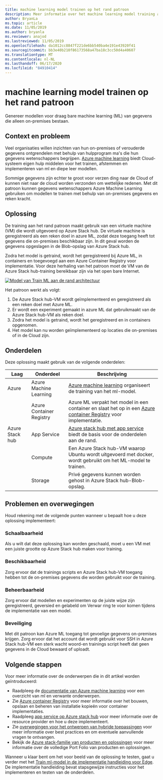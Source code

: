 ```yaml
---
title: machine learning model trainen op het rand patroon
description: Meer informatie over het machine learning model training aan de rand van Azure en Azure Stack hub.
author: BryanLa
ms.topic: article
ms.date: 11/05/2019
ms.author: bryanla
ms.reviewer: anajod
ms.lastreviewed: 11/05/2019
ms.openlocfilehash: da1012cc8847f221de6bb540ba4e191e43920f41
ms.sourcegitcommit: bb3e40b210f86173568a47ba18c3cc50d4a40607
ms.translationtype: MT
ms.contentlocale: nl-NL
ms.lasthandoff: 06/17/2020
ms.locfileid: "84910414"
---
```

# <a name="train-machine-learning-model-at-the-edge-pattern"></a>machine learning model trainen op het rand patroon

Genereer modellen voor draag bare machine learning (ML) van gegevens die alleen on-premises bestaan.

## <a name="context-and-problem"></a>Context en probleem

Veel organisaties willen inzichten van hun on-premises of verouderde gegevens ontgrendelen met behulp van hulpprogram ma's die hun gegevens wetenschappers begrijpen. [Azure machine learning](/azure/machine-learning/) biedt Cloud-systeem eigen hulp middelen voor het trainen, afstemmen en implementeren van ml en diepe leer modellen.  

Sommige gegevens zijn echter te groot voor verzen ding naar de Cloud of kunnen niet naar de cloud worden verzonden om wettelijke redenen. Met dit patroon kunnen gegevens wetenschappers Azure Machine Learning gebruiken om modellen te trainen met behulp van on-premises gegevens en reken kracht.

## <a name="solution"></a>Oplossing

De training aan het rand patroon maakt gebruik van een virtuele machine (VM) die wordt uitgevoerd op Azure Stack hub. De virtuele machine is geregistreerd als een reken doel in azure ML, zodat deze toegang heeft tot gegevens die on-premises beschikbaar zijn. In dit geval worden de gegevens opgeslagen in de Blob-opslag van Azure Stack hub.

Zodra het model is getraind, wordt het geregistreerd bij Azure ML, in containers en toegevoegd aan een Azure Container Registry voor implementatie. Voor deze herhaling van het patroon moet de VM van de Azure Stack hub-training bereikbaar zijn via het open bare Internet.

[![Model van Train ML aan de rand architectuur](media/pattern-train-ml-model-at-edge/solution-architecture.png)](media/pattern-train-ml-model-at-edge/solution-architecture.png)

Het patroon werkt als volgt:

1. De Azure Stack hub-VM wordt geïmplementeerd en geregistreerd als een reken doel met Azure ML.
2. Er wordt een experiment gemaakt in azure ML dat gebruikmaakt van de Azure Stack hub-VM als reken doel.
3. Zodra het model is getraind, wordt het geregistreerd en in containers opgenomen.
4. Het model kan nu worden geïmplementeerd op locaties die on-premises of in de Cloud zijn.

## <a name="components"></a>Onderdelen

Deze oplossing maakt gebruik van de volgende onderdelen:

| Laag | Onderdeel | Beschrijving |
|----------|-----------|-------------|
| Azure | Azure Machine Learning | [Azure machine learning](/azure/machine-learning/) organiseert de training van het ml-model. |
| | Azure Container Registry | Azure ML verpakt het model in een container en slaat het op in een [Azure container Registry](/azure/container-registry/) voor implementatie.|
| Azure Stack hub | App Service | [Azure stack hub met app service](/azure-stack/operator/azure-stack-app-service-overview) biedt de basis voor de onderdelen aan de rand. |
| | Compute | Een Azure Stack hub-VM waarop Ubuntu wordt uitgevoerd met docker, wordt gebruikt om het ML-model te trainen. |
| | Storage | Privé gegevens kunnen worden gehost in Azure Stack hub-Blob-opslag. |

## <a name="issues-and-considerations"></a>Problemen en overwegingen

Houd rekening met de volgende punten wanneer u bepaalt hoe u deze oplossing implementeert:

### <a name="scalability"></a>Schaalbaarheid

Als u wilt dat deze oplossing kan worden geschaald, moet u een VM met een juiste grootte op Azure Stack hub maken voor training.

### <a name="availability"></a>Beschikbaarheid

Zorg ervoor dat de trainings scripts en Azure Stack hub-VM toegang hebben tot de on-premises gegevens die worden gebruikt voor de training.

### <a name="manageability"></a>Beheerbaarheid

Zorg ervoor dat modellen en experimenten op de juiste wijze zijn geregistreerd, geversied en gelabeld om Verwar ring te voor komen tijdens de implementatie van een model.

### <a name="security"></a>Beveiliging

Met dit patroon kan Azure ML toegang tot gevoelige gegevens on-premises krijgen. Zorg ervoor dat het account dat wordt gebruikt voor SSH in Azure Stack hub-VM een sterk wacht woord-en trainings script heeft dat geen gegevens in de Cloud bewaard of uploadt.

## <a name="next-steps"></a>Volgende stappen

Voor meer informatie over de onderwerpen die in dit artikel worden geïntroduceerd:

- Raadpleeg de [documentatie van Azure machine learning](/azure/machine-learning) voor een overzicht van ml en verwante onderwerpen.
- Zie [Azure container Registry](/azure/container-registry/) voor meer informatie over het bouwen, opslaan en beheren van installatie kopieën voor container implementaties.
- Raadpleeg [app service op Azure stack hub](/azure-stack/operator/azure-stack-app-service-overview) voor meer informatie over de resource provider en hoe u deze implementeert.
- Zie [overwegingen voor het ontwerpen van hybride toepassingen](overview-app-design-considerations.md) voor meer informatie over best practices en om eventuele aanvullende vragen te ontvangen.
- Bekijk de [Azure stack-familie van producten en oplossingen](/azure-stack) voor meer informatie over de volledige Port Folio van producten en oplossingen.

Wanneer u klaar bent om het voor beeld van de oplossing te testen, gaat u verder met het [Train ml-model in de implementatie handleiding voor Edge](https://aka.ms/edgetrainingdeploy). De implementatie handleiding bevat stapsgewijze instructies voor het implementeren en testen van de onderdelen.
